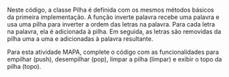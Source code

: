Neste código, a classe Pilha é definida com os mesmos métodos básicos da primeira implementação. A função inverte palavra recebe uma palavra e usa uma pilha para inverter a ordem das letras na palavra. Para cada letra na palavra, ela é adicionada à pilha. Em seguida, as letras são removidas da pilha uma a uma e adicionadas à palavra resultante.

Para esta atividade MAPA, complete o código com as funcionalidades para empilhar (push), desempilhar (pop), limpar a pilha (limpar) e exibir o topo da pilha (topo).
